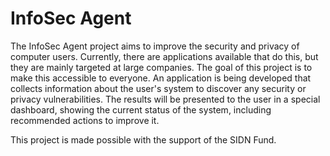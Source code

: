 # InfoSec Agent

The InfoSec Agent project aims to improve the security and privacy of computer users. Currently, there are applications available that do this, but they are mainly targeted at large companies. The goal of this project is to make this accessible to everyone. An application is being developed that collects information about the user's system to discover any security or privacy vulnerabilities. The results will be presented to the user in a special dashboard, showing the current status of the system, including recommended actions to improve it.

This project is made possible with the support of the SIDN Fund.
